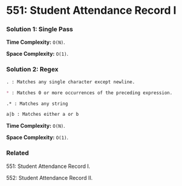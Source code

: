 # 551: Student Attendance Record I

### Solution 1: Single Pass
**Time Complexity:** `O(N)`.

**Space Complexity:** `O(1)`.

### Solution 2: Regex
```markdown
. : Matches any single character except newline.

* : Matches 0 or more occurrences of the preceding expression.

.* : Matches any string

a|b : Matches either a or b
```
**Time Complexity:** `O(N)`.

**Space Complexity:** `O(1)`.

### Related
551: Student Attendance Record I.

552: Student Attendance Record II.
